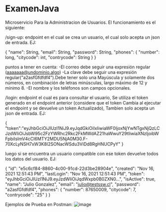 # ExamenJava

Microservicio Para la Administracion de Usuarios. El funcionamiento es el siguiente:

/sign-up: endpoint en el cual se crea un usuario, el cual solo acepta un json de entrada. EJ:

{
"name": String,
"email": String,
"password": String,
"phones": 
{
"number": long,
"citycode": int,
"contrycode": String
}
}

puntos a tener en cuenta:
-El correo debe seguir una expresión regular (aaaaaaa@undominio.algo)
-La clave debe seguir una expresión regular("a2asfGfdfdf4").Debe tener solo una Mayúscula y solamente dos números, en combinación de letras minúsculas, largo máximo de 12 y mínimo 8.
-El nombre y los teléfonos son campos opcionales.


/login: endpoint el cual es para consultar el usuario, Se utiliza el token generado en el endpoint anterior (considere que el token Cambia al ejecutar el endpoint y se devuelve un token Actualizado), Tambien solo acepta un json de entrada. EJ:

{
   "token":"eyJhbGciOiJIUzI1NiJ9.eyJqdGkiOiIxIiwiaWF0IjoxNjYwNTgxNjQzLCJzdWIiOiJsbW95c2FzYWRhc2Rkc2FkMWdAZ21haWwuY29tIiwiaXNzIjoibWFpbiIsImV4cCI6MTY2MDU5NjA0M30.F-70XcLyNSH7xW3K8I2SONacWSdu3ViDd8RgHNUCPyY"
}

luego si se encuentra un usuario compatible con ese token devuelve todos los datos del usuario. EJ:

{
"id": "e5c6cf84-8860-4c00-91cd-22d3be28904e",
"created": "Nov 16, 2021 12:51:43 PM",
"lastLogin": "Nov 16, 2021 12:51:43 PM",
"token": "eyJhbGciOiJIUzI1NiJ9.eyJzdWIiOiJqdWxpb0B0ZXN0...",
"isActive": true,
"name": "Julio Gonzalez",
"email": "julio@testssw.cl",
"password": "a2asfGfdfdf4",
"phones":
{
"number": 87650009,
"citycode": 7,
"contrycode": "25"
}
}

Ejemplos de Prueba en Postman:
![image](https://user-images.githubusercontent.com/42626179/184780003-44f11b20-077c-4939-b3a2-11220b7b7ec2.png)




